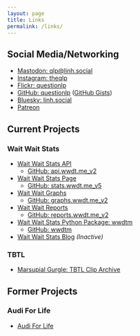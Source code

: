 ```yaml
---
layout: page
title: Links
permalink: /links/
---
```


## Social Media/Networking

- [Mastodon: qlp@linh.social](https://linh.social/@qlp)
- [Instagram: theqlp](https://instagram.com/theqlp)
- [Flickr: questionlp](https://www.flickr.com/people/questionlp/)
- [GitHub: questionlp](https://github.com/questionlp) ([GitHub Gists](https://gist.github.com/questionlp))
- [Bluesky: linh.social](https://bsky.app/profile/linh.social)
- [Patreon](https://patreon.com/Linh_Pham)

## Current Projects

### Wait Wait Stats

- [Wait Wait Stats API](https://api.wwdt.me)
  - [GitHub: api.wwdt.me_v2](https://github.com/questionlp/api.wwdt.me_v2)
- [Wait Wait Stats Page](https://stats.wwdt.me)
  - [GitHub: stats.wwdt.me_v5](https://github.com/questionlp/stats.wwdt.me_v5)
- [Wait Wait Graphs](https://graphs.wwdt.me)
  - [GitHub: graphs.wwdt.me_v2](https://github.com/questionlp/graphs.wwdt.me_v2)
- [Wait Wait Reports](https://reports.wwdt.me)
  - [GitHub: reports.wwdt.me_v2](https://github.com/questionlp/reports.wwdt.me_v2)
- [Wait Wait Stats Python Package: wwdtm](https://pypi.org/project/wwdtm/)
  - [GitHub: wwdtm](https://github.com/questionlp/wwdtm)
- [Wait Wait Stats Blog](https://blog.wwdt.me) *(Inactive)*

### TBTL

- [Marsupial Gurgle: TBTL Clip Archive](https://marsupialgurgle.com)

## Former Projects

### Audi For Life

- [Audi For Life](https://audiforlife.com)
